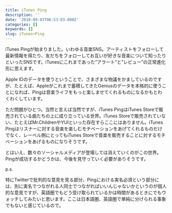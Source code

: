 ```yaml
---
title: iTunes Ping
description: ''
date: '2010-09-03T06:53:03.000Z'
categories: []
keywords: []
slug: iTunes+Ping
---
```

iTunes Pingが始まりました。いわゆる音楽SNS。アーティストをフォローして最新情報を得たり、友だちをフォローしてお互いが好きな音楽について知ったりといったSNSです。iTunesにこれまであった”アラート”と”レビュー”の正常進化形に思えます。

Apple IDのデータを使うということで、さまざまな物議をかましているのですが、たとえば、Appleがこれまで蓄積してきたGeniusのデータを本格的に使うことになれば、Pingは音楽ライフをもっと楽しませてくれるものになるかもとわくわくしています。

ただ問題がひとつ。当然と言えば当然ですが、iTunes PingはiTunes Storeで販売されている曲たちの上に成り立っている世界。iTunes Storeで販売されていない、たとえばMr.ChildrenやYUIといった存在すらここにはありません。iTunes Pingはリスナーに対する音楽を楽しむモチベーションをあげてくれるものだけでなく、レーベル側にとってもiTunes Storeで音楽を販売することに対するモチベーションをあげるものになりそうです。

とはいえ、数々のソーシャルメディアが登場しては消えていくのがこの世界。Pingが成功するかどうかは、今後を見守っていく必要がありそうです。

p.s.

特にTwitterで批判的な意見を見る部分、Pingにおける実名必須という部分には、別に実名でつながれる人同士でつながればいいんじゃないかというのが個人的な意見ですが、英語圏でもどう受け取られているかは時間があるときにでもウォッチしてみたいと思います。ここは日本語圏、英語圏で単純に分けられる事象でもないと感じているので。